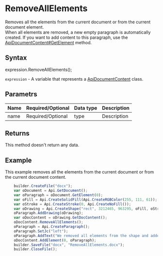 # RemoveAllElements

Removes all the elements from the current document or from the current document element.
<br>When all elements are removed, a new empty paragraph is automatically created. If you want to add content to this paragraph, use the [ApiDocumentContent#GetElement](../Methods/GetElement.md) method.

## Syntax

expression.RemoveAllElements();

`expression` - A variable that represents a [ApiDocumentContent](../ApiDocumentContent.md) class.

## Parametrs

| **Name** | **Required/Optional** | **Data type** | **Description** |
| ------------- | ------------- | ------------- | ------------- |
| name | Required/Optional | type | Description |

## Returns

This method doesn't return any data.

## Example

This example removes all the elements from the current document or from the current document content.

```javascript
	builder.CreateFile("docx");
	var oDocument = Api.GetDocument();
	var oParagraph = oDocument.GetElement(0);
	var oFill = Api.CreateSolidFill(Api.CreateRGBColor(255, 111, 61));
	var oStroke = Api.CreateStroke(0, Api.CreateNoFill());
	var oDrawing = Api.CreateShape("rect", 3212465, 963295, oFill, oStroke);
	oParagraph.AddDrawing(oDrawing);
	var oDocContent = oDrawing.GetDocContent();
	oDocContent.RemoveAllElements();
	oParagraph = Api.CreateParagraph();
	oParagraph.SetJc("left");
	oParagraph.AddText("We removed all elements from the shape and added a new paragraph inside it.");
	oDocContent.AddElement(0, oParagraph);
	builder.SaveFile("docx", "RemoveAllElements.docx");
	builder.CloseFile();
```